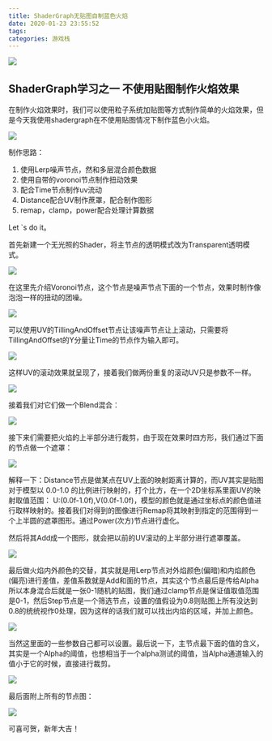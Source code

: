 ```yaml
---
title: ShaderGraph无贴图自制蓝色火焰
date: 2020-01-23 23:55:52
tags:
categories: 游戏栈
---
```


![](/png12.png)

## ShaderGraph学习之一  不使用贴图制作火焰效果

在制作火焰效果时，我们可以使用粒子系统加贴图等方式制作简单的火焰效果，但是今天我使用shadergraph在不使用贴图情况下制作蓝色小火焰。

![](png1.png)

制作思路：

1. 使用Lerp噪声节点，然和多层混合颜色数据
2. 使用自带的voronoi节点制作扭动效果
3. 配合Time节点制作uv流动
4. Distance配合UV制作蔗罩，配合制作图形
5. remap，clamp，power配合处理计算数据

Let `s do it。

首先新建一个无光照的Shader，将主节点的透明模式改为Transparent透明模式。

![](/png9.png)

在这里先介绍Voronoi节点，这个节点是噪声节点下面的一个节点，效果时制作像泡泡一样的扭动的团噪。

![](/png2.png)

可以使用UV的TillingAndOffset节点让该噪声节点让上滚动，只需要将TillingAndOffset的Y分量让Time的节点作为输入即可。

![](/png3.png)

这样UV的滚动效果就呈现了，接着我们做两份重复的滚动UV只是参数不一样。

![](/png4.png)

接着我们对它们做一个Blend混合：

![](/png5.png)

接下来们需要把火焰的上半部分进行裁剪，由于现在效果时四方形，我们通过下面的节点做一个遮罩：

![](/png6.png)

解释一下：Distance节点是做某点在UV上面的映射距离计算的，而UV其实是贴图对于模型以 0.0-1.0 的比例进行映射的，打个比方，在一个2D坐标系里面UV的映射取值范围： U:(0.0f-1.0f),V(0.0f-1.0f)，模型的颜色就是通过坐标点的颜色值进行取样映射的。接着我们对得到的图像进行Remap将其映射到指定的范围得到一个上半圆的遮罩图形。通过Power(次方)节点进行虚化。

然后将其Add成一个图形，就会把以前的UV滚动的上半部分进行遮罩覆盖。

![](/png7.png)

最后做火焰内外颜色的交替，其实就是用Lerp节点对外焰颜色(偏暗)和内焰颜色(偏亮)进行差值，差值系数就是Add和面的节点，其实这个节点最后是传给Alpha所以本身混合后就是一张0-1随机的贴图，我们通过clamp节点是保证值取值范围是0-1，然后Step节点是一个筛选节点，设置的值假设为0.8则贴图上所有没达到0.8的统统视作0处理，因为这样的话我们就可以找出内焰的区域，并加上颜色。

![](/png8.png)

当然这里面的一些参数自己都可以设置。最后说一下，主节点最下面的值的含义，其实是一个Alpha的阈值，也想相当于一个alpha测试的阈值，当Alpha通道输入的值小于它的时候，直接进行裁剪。

![](/png10.png)

最后面附上所有的节点图：

![](/png11.png)

可喜可贺，新年大吉！